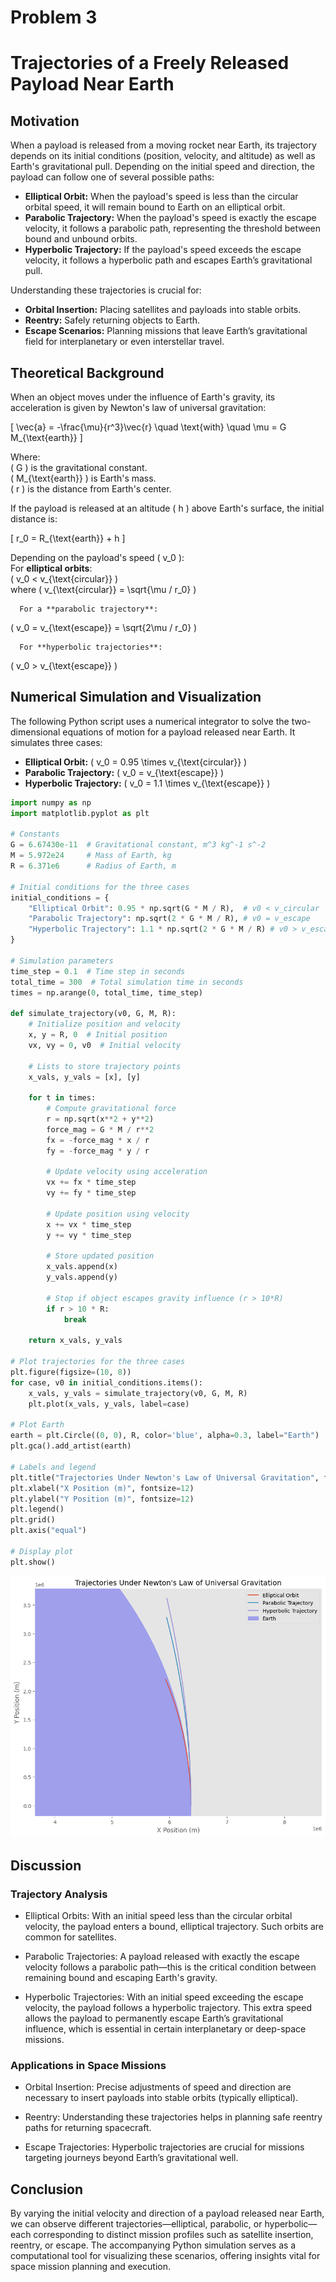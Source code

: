 # Problem 3

# Trajectories of a Freely Released Payload Near Earth

## Motivation

When a payload is released from a moving rocket near Earth, its trajectory depends on its initial conditions (position, velocity, and altitude) as well as Earth's gravitational pull. Depending on the initial speed and direction, the payload can follow one of several possible paths:  
- **Elliptical Orbit:** When the payload's speed is less than the circular orbital speed, it will remain bound to Earth on an elliptical orbit.  
- **Parabolic Trajectory:** When the payload's speed is exactly the escape velocity, it follows a parabolic path, representing the threshold between bound and unbound orbits.  
- **Hyperbolic Trajectory:** If the payload's speed exceeds the escape velocity, it follows a hyperbolic path and escapes Earth’s gravitational pull.  

Understanding these trajectories is crucial for:  
- **Orbital Insertion:** Placing satellites and payloads into stable orbits.  
- **Reentry:** Safely returning objects to Earth.  
- **Escape Scenarios:** Planning missions that leave Earth’s gravitational field for interplanetary or even interstellar travel.


## Theoretical Background

When an object moves under the influence of Earth's gravity, its acceleration is given by Newton's law of universal gravitation:



\[
\vec{a} = -\frac{\mu}{r^3}\vec{r} \quad \text{with} \quad \mu = G M_{\text{earth}}
\]



Where:  
 \( G \) is the gravitational constant.  
 \( M_{\text{earth}} \) is Earth's mass.  
 \( r \) is the distance from Earth's center.  

If the payload is released at an altitude \( h \) above Earth's surface, the initial distance is:



\[
r_0 = R_{\text{earth}} + h
\]



Depending on the payload's speed \( v_0 \):  
      For **elliptical orbits**:  
\( v_0 < v_{\text{circular}} \)  
where \( v_{\text{circular}} = \sqrt{\mu / r_0} \)  

      For a **parabolic trajectory**:  
\( v_0 = v_{\text{escape}} = \sqrt{2\mu / r_0} \)  

      For **hyperbolic trajectories**:  
\( v_0 > v_{\text{escape}} \)

## Numerical Simulation and Visualization

The following Python script uses a numerical integrator to solve the two-dimensional equations of motion for a payload released near Earth. It simulates three cases:  
- **Elliptical Orbit:** \( v_0 = 0.95 \times v_{\text{circular}} \)  
- **Parabolic Trajectory:** \( v_0 = v_{\text{escape}} \)  
- **Hyperbolic Trajectory:** \( v_0 = 1.1 \times v_{\text{escape}} \)  

```python
import numpy as np
import matplotlib.pyplot as plt

# Constants
G = 6.67430e-11  # Gravitational constant, m^3 kg^-1 s^-2
M = 5.972e24     # Mass of Earth, kg
R = 6.371e6      # Radius of Earth, m

# Initial conditions for the three cases
initial_conditions = {
    "Elliptical Orbit": 0.95 * np.sqrt(G * M / R),  # v0 < v_circular
    "Parabolic Trajectory": np.sqrt(2 * G * M / R), # v0 = v_escape
    "Hyperbolic Trajectory": 1.1 * np.sqrt(2 * G * M / R) # v0 > v_escape
}

# Simulation parameters
time_step = 0.1  # Time step in seconds
total_time = 300  # Total simulation time in seconds
times = np.arange(0, total_time, time_step)

def simulate_trajectory(v0, G, M, R):
    # Initialize position and velocity
    x, y = R, 0  # Initial position
    vx, vy = 0, v0  # Initial velocity
    
    # Lists to store trajectory points
    x_vals, y_vals = [x], [y]
    
    for t in times:
        # Compute gravitational force
        r = np.sqrt(x**2 + y**2)
        force_mag = G * M / r**2
        fx = -force_mag * x / r
        fy = -force_mag * y / r
        
        # Update velocity using acceleration
        vx += fx * time_step
        vy += fy * time_step
        
        # Update position using velocity
        x += vx * time_step
        y += vy * time_step
        
        # Store updated position
        x_vals.append(x)
        y_vals.append(y)
        
        # Stop if object escapes gravity influence (r > 10*R)
        if r > 10 * R:
            break
    
    return x_vals, y_vals

# Plot trajectories for the three cases
plt.figure(figsize=(10, 8))
for case, v0 in initial_conditions.items():
    x_vals, y_vals = simulate_trajectory(v0, G, M, R)
    plt.plot(x_vals, y_vals, label=case)

# Plot Earth
earth = plt.Circle((0, 0), R, color='blue', alpha=0.3, label="Earth")
plt.gca().add_artist(earth)

# Labels and legend
plt.title("Trajectories Under Newton's Law of Universal Gravitation", fontsize=14)
plt.xlabel("X Position (m)", fontsize=12)
plt.ylabel("Y Position (m)", fontsize=12)
plt.legend()
plt.grid()
plt.axis("equal")

# Display plot
plt.show()
```
![alt text](image-5.png)

## Discussion
### Trajectory Analysis
- Elliptical Orbits: With an initial speed less than the circular orbital velocity, the payload enters a bound, elliptical trajectory. Such orbits are common for satellites.

- Parabolic Trajectories: A payload released with exactly the escape velocity follows a parabolic path—this is the critical condition between remaining bound and escaping Earth's gravity.

- Hyperbolic Trajectories: With an initial speed exceeding the escape velocity, the payload follows a hyperbolic trajectory. This extra speed allows the payload to permanently escape Earth’s gravitational influence, which is essential in certain interplanetary or deep-space missions.

### Applications in Space Missions
- Orbital Insertion: Precise adjustments of speed and direction are necessary to insert payloads into stable orbits (typically elliptical).

- Reentry: Understanding these trajectories helps in planning safe reentry paths for returning spacecraft.

- Escape Trajectories: Hyperbolic trajectories are crucial for missions targeting journeys beyond Earth’s gravitational well.

## Conclusion
By varying the initial velocity and direction of a payload released near Earth, we can observe different trajectories—elliptical, parabolic, or hyperbolic—each corresponding to distinct mission profiles such as satellite insertion, reentry, or escape. The accompanying Python simulation serves as a computational tool for visualizing these scenarios, offering insights vital for space mission planning and execution.
